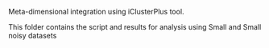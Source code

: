 Meta-dimensional integration using iClusterPlus tool. 

This folder contains the script and results for analysis using Small and Small noisy datasets

